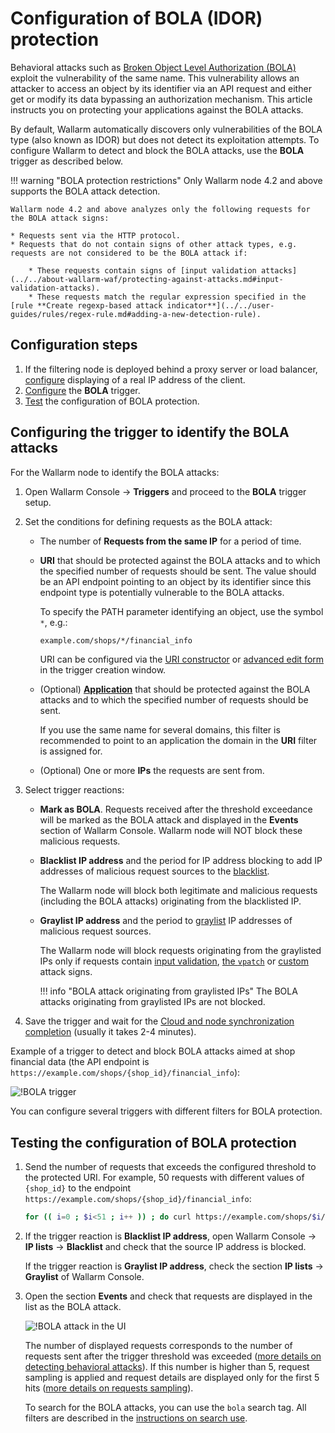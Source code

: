 # Configuration of BOLA (IDOR) protection

Behavioral attacks such as [Broken Object Level Authorization (BOLA)](../../attacks-vulns-list.md#broken-object-level-authorization-bola) exploit the vulnerability of the same name. This vulnerability allows an attacker to access an object by its identifier via an API request and either get or modify its data bypassing an authorization mechanism. This article instructs you on protecting your applications against the BOLA attacks.

By default, Wallarm automatically discovers only vulnerabilities of the BOLA type (also known as IDOR) but does not detect its exploitation attempts. To configure Wallarm to detect and block the BOLA attacks, use the **BOLA** trigger as described below.

!!! warning "BOLA protection restrictions"
    Only Wallarm node 4.2 and above supports the BOLA attack detection.

    Wallarm node 4.2 and above analyzes only the following requests for the BOLA attack signs:

    * Requests sent via the HTTP protocol.
    * Requests that do not contain signs of other attack types, e.g. requests are not considered to be the BOLA attack if:

        * These requests contain signs of [input validation attacks](../../about-wallarm-waf/protecting-against-attacks.md#input-validation-attacks).
        * These requests match the regular expression specified in the [rule **Create regexp-based attack indicator**](../../user-guides/rules/regex-rule.md#adding-a-new-detection-rule).

## Configuration steps

1. If the filtering node is deployed behind a proxy server or load balancer, [configure](../using-proxy-or-balancer-en.md) displaying of a real IP address of the client.
1. [Configure](#configuring-the-trigger-to-identify-the-bola-attacks) the **BOLA** trigger.
1. [Test](#testing-the-configuration-of-bola-protection) the configuration of BOLA protection.

## Configuring the trigger to identify the BOLA attacks

For the Wallarm node to identify the BOLA attacks:

1. Open Wallarm Console → **Triggers** and proceed to the **BOLA** trigger setup.
1. Set the conditions for defining requests as the BOLA attack:

    * The number of **Requests from the same IP** for a period of time.
    * **URI** that should be protected against the BOLA attacks and to which the specified number of requests should be sent. The value should be an API endpoint pointing to an object by its identifier since this endpoint type is potentially vulnerable to the BOLA attacks.

        To specify the PATH parameter identifying an object, use the symbol `*`, e.g.:

        ```bash
        example.com/shops/*/financial_info
        ```

        URI can be configured via the [URI constructor](../../user-guides/rules/add-rule.md#uri-constructor) or [advanced edit form](../../user-guides/rules/add-rule.md#advanced-edit-form) in the trigger creation window.

    * (Optional) [**Application**](../../user-guides/settings/applications.md) that should be protected against the BOLA attacks and to which the specified number of requests should be sent.

        If you use the same name for several domains, this filter is recommended to point to an application the domain in the **URI** filter is assigned for.

    * (Optional) One or more **IPs** the requests are sent from.
6. Select trigger reactions:

    * **Mark as BOLA**. Requests received after the threshold exceedance will be marked as the BOLA attack and displayed in the **Events** section of Wallarm Console. Wallarm node will NOT block these malicious requests.
    * **Blacklist IP address** and the period for IP address blocking to add IP addresses of malicious request sources to the [blacklist](../../user-guides/ip-lists/blacklist.md).
    
        The Wallarm node will block both legitimate and malicious requests (including the BOLA attacks) originating from the blacklisted IP.
    
    * **Graylist IP address** and the period to [graylist](../../user-guides/ip-lists/graylist.md) IP addresses of malicious request sources.
    
        The Wallarm node will block requests originating from the graylisted IPs only if requests contain [input validation](../../about-wallarm-waf/protecting-against-attacks.md#input-validation-attacks), [the `vpatch`](../../user-guides/rules/vpatch-rule.md) or [custom](../../user-guides/rules/regex-rule.md) attack signs.
        
        !!! info "BOLA attack originating from graylisted IPs"
            The BOLA attacks originating from graylisted IPs are not blocked.
1. Save the trigger and wait for the [Cloud and node synchronization completion](../configure-cloud-node-synchronization-en.md) (usually it takes 2-4 minutes).

Example of a trigger to detect and block BOLA attacks aimed at shop financial data (the API endpoint is `https://example.com/shops/{shop_id}/financial_info`):

![!BOLA trigger](../../images/user-guides/triggers/trigger-example7.png)

You can configure several triggers with different filters for BOLA protection.

## Testing the configuration of BOLA protection

1. Send the number of requests that exceeds the configured threshold to the protected URI. For example, 50 requests with different values of `{shop_id}` to the endpoint `https://example.com/shops/{shop_id}/financial_info`:

    ```bash
    for (( i=0 ; $i<51 ; i++ )) ; do curl https://example.com/shops/$i/financial_info ; done
    ```
1. If the trigger reaction is **Blacklist IP address**, open Wallarm Console → **IP lists** → **Blacklist** and check that the source IP address is blocked.

    If the trigger reaction is **Graylist IP address**, check the section **IP lists** → **Graylist** of Wallarm Console.
1. Open the section **Events** and check that requests are displayed in the list as the BOLA attack.

    ![!BOLA attack in the UI](../../images/user-guides/events/bola-attack.png)

    The number of displayed requests corresponds to the number of requests sent after the trigger threshold was exceeded ([more details on detecting behavioral attacks](../../about-wallarm-waf/protecting-against-attacks.md#behavioral-attacks)). If this number is higher than 5, request sampling is applied and request details are displayed only for the first 5 hits ([more details on requests sampling](../../user-guides/events/analyze-attack.md#sampling-of-hits)).

    To search for the BOLA attacks, you can use the `bola` search tag. All filters are described in the [instructions on search use](../../user-guides/search-and-filters/use-search.md).
